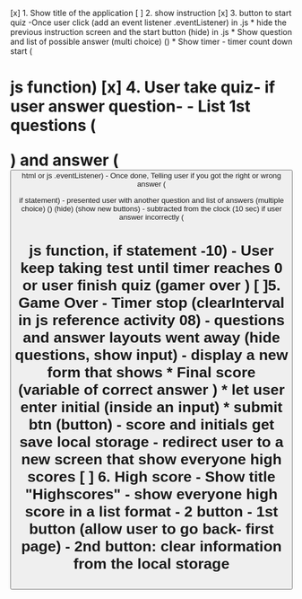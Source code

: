 [x] 1. Show title of the application
[ ] 2. show instruction
[x] 3. button to start quiz
   -Once user click (add an event listener .eventListener) in .js
     * hide the previous instruction screen and the start button (hide) in .js
     * Show question and list of possible answer (multi choice) (<buttons>)
     * Show timer - timer count down start (<p> <a> <H1> js function) 
[x] 4. User take quiz- if user answer question- 
    - List 1st questions (<p>) and answer (<button> html or js .eventListener)
    - Once done, Telling user if you got the right or wrong answer (<p> if statement)
     - presented user with another question and list of answers (multiple choice) (<buttons>) (hide) (show new buttons)
     - subtracted from the clock (10 sec) if user answer incorrectly (<p> <a> <H1> js function, if statement -10)
     - User keep taking test until timer reaches 0 or user finish quiz (gamer over )
[ ]5. Game Over
    - Timer stop (clearInterval in js reference activity 08)
    - questions and answer layouts went away (hide questions, show input)
     - display a new form that shows
        * Final score (variable of correct answer )
        * let user enter initial (inside an input)
        * submit btn (button)
            - score and initials get save local storage
    - redirect user to a new screen that show everyone high scores
[ ] 6. High score
    - Show title "Highscores"
    - show everyone high score in a list format
    - 2 button
    - 1st button (allow user to go back- first page)
    - 2nd button: clear information from the local storage
